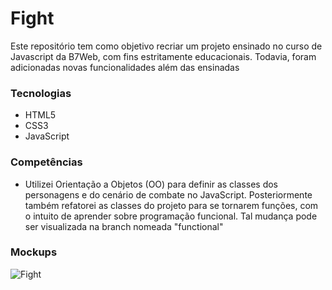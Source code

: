 # Fight
Este repositório tem como objetivo recriar um projeto ensinado no curso de Javascript da B7Web, com fins estritamente educacionais. Todavia, foram adicionadas novas funcionalidades além das ensinadas

### Tecnologias
- HTML5
- CSS3
- JavaScript

### Competências
- Utilizei Orientação a Objetos (OO) para definir as classes dos personagens e do cenário de combate no JavaScript. Posteriormente também refatorei as classes do projeto para se tornarem funções, com o intuito de aprender sobre programação funcional. Tal mudança pode ser visualizada na branch nomeada "functional"

### Mockups
![Fight](https://github.com/devjoaopereira/fight/blob/main/public/assets/img/fight.png)